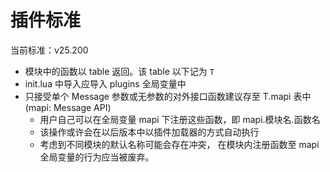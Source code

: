 # 插件标准

当前标准：v25.200

- 模块中的函数以 table 返回。该 table 以下记为 `T`
- init.lua 中导入应导入 plugins 全局变量中
- 只接受单个 Message 参数或无参数的对外接口函数建议存至 T.mapi 表中(mapi: Message API)
    - 用户自己可以在全局变量 mapi 下注册这些函数，即 mapi.模块名.函数名
    - 该操作或许会在以后版本中以插件加载器的方式自动执行
    - 考虑到不同模块的默认名称可能会存在冲突，
      在模块内注册函数至 mapi 全局变量的行为应当被废弃。



